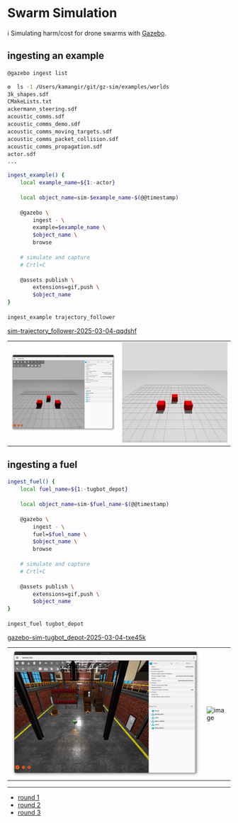 # Swarm Simulation

ℹ️ Simulating harm/cost for drone swarms with [Gazebo](https://gazebosim.org/home).

## ingesting an example

```bash
@gazebo ingest list
```
```bash
⚙️  ls -1 /Users/kamangir/git/gz-sim/examples/worlds
3k_shapes.sdf
CMakeLists.txt
ackermann_steering.sdf
acoustic_comms.sdf
acoustic_comms_demo.sdf
acoustic_comms_moving_targets.sdf
acoustic_comms_packet_collision.sdf
acoustic_comms_propagation.sdf
actor.sdf
...
```

```bash
ingest_example() {
    local example_name=${1:-actor}

    local object_name=sim-$example_name-$(@@timestamp)

    @gazebo \
        ingest - \
        example=$example_name \
        $object_name \
        browse

    # simulate and capture
    # Crtl+C

    @assets publish \
        extensions=gif,push \
        $object_name
}

ingest_example trajectory_follower
```


[sim-trajectory_follower-2025-03-04-qqdshf](https://kamangir-public.s3.ca-central-1.amazonaws.com/sim-trajectory_follower-2025-03-04-qqdshf.tar.gz)

| | |
|-|-|
| ![image](https://github.com/kamangir/assets/blob/main/blue-flie/gazebo-trajectory_follower.png?raw=true) | ![image](https://github.com/kamangir/assets/blob/main/sim-trajectory_follower-2025-03-04-qqdshf/sim-trajectory_follower-2025-03-04-qqdshf.gif?raw=true) |

## ingesting a fuel

```bash
ingest_fuel() {
    local fuel_name=${1:-tugbot_depot}

    local object_name=sim-$fuel_name-$(@@timestamp)

    @gazebo \
        ingest - \
        fuel=$fuel_name \
        $object_name \
        browse

    # simulate and capture
    # Crtl+C

    @assets publish \
        extensions=gif,push \
        $object_name
}

ingest_fuel tugbot_depot
```


[gazebo-sim-tugbot_depot-2025-03-04-txe45k](https://kamangir-public.s3.ca-central-1.amazonaws.com/gazebo-sim-tugbot_depot-2025-03-04-txe45k.tar.gz)

| | |
|-|-|
| ![image](https://github.com/kamangir/assets/blob/main/blue-flie/gazebo-tugbot_depot.png?raw=true) | ![image](https://github.com/kamangir/assets/blob/main/gazebo-sim-tugbot_depot-2025-03-04-txe45k/gazebo-sim-tugbot_depot-2025-03-04-txe45k.gif?raw=true) |

---

- [round 1](./gazebo-01.md)
- [round 2](./gazebo-02.md)
- [round 3](./gazebo-03.md)
